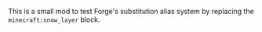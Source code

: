 This is a small mod to test Forge's substitution alias system by replacing the `minecraft:snow_layer` block.
